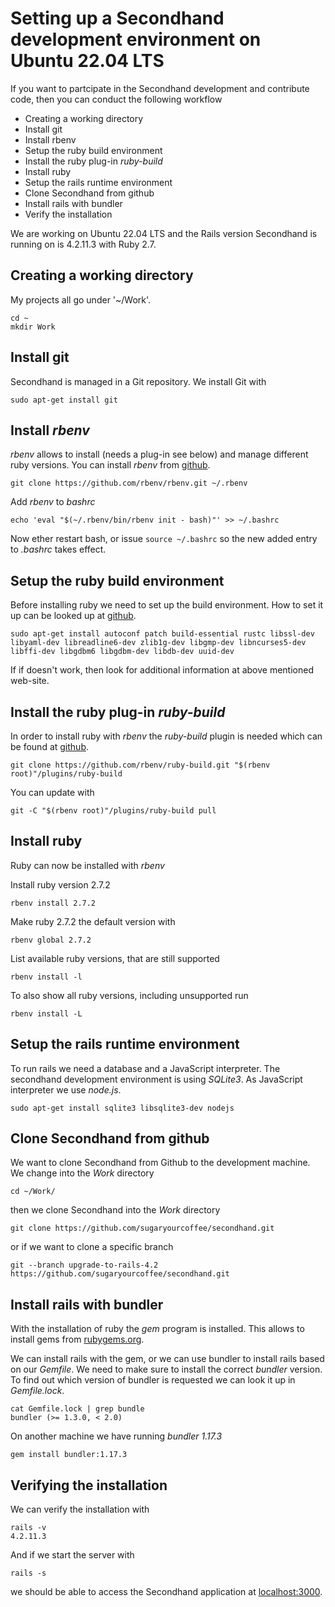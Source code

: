 # Setting up a Secondhand development environment on Ubuntu 22.04 LTS

If you want to partcipate in the Secondhand development and contribute code, then you can conduct the following workflow

* Creating a working directory
* Install git
* Install rbenv
* Setup the ruby build environment
* Install the ruby plug-in *ruby-build*
* Install ruby
* Setup the rails runtime environment
* Clone Secondhand from github
* Install rails with bundler
* Verify the installation

We are working on Ubuntu 22.04 LTS and the Rails version Secondhand is running on is 4.2.11.3 with Ruby 2.7.

## Creating a working directory

My projects all go under '~/Work'.

    cd ~
    mkdir Work

## Install git

Secondhand is managed in a Git repository. We install Git with

    sudo apt-get install git

## Install *rbenv*

*rbenv* allows to install (needs a plug-in see below) and manage different ruby versions. You can install *rbenv* from [github](https://github.com/rbenv/rbenv).

    git clone https://github.com/rbenv/rbenv.git ~/.rbenv

Add *rbenv* to *bashrc*

    echo 'eval "$(~/.rbenv/bin/rbenv init - bash)"' >> ~/.bashrc

Now ether restart bash, or issue `source ~/.bashrc` so the new added entry to *.bashrc* takes effect.

## Setup the ruby build environment 

Before installing ruby we need to set up the build environment. How to set it up can be looked up at [github](https://github.com/rbenv/ruby-build/wiki#suggested-build-environment).

    sudo apt-get install autoconf patch build-essential rustc libssl-dev libyaml-dev libreadline6-dev zlib1g-dev libgmp-dev libncurses5-dev libffi-dev libgdbm6 libgdbm-dev libdb-dev uuid-dev

If if doesn't work, then look for additional information at above mentioned web-site.

## Install the ruby plug-in *ruby-build*

In order to install ruby with *rbenv* the *ruby-build* plugin is needed which can be found at [github](https://github.com/rbenv/ruby-build#readme). 

    git clone https://github.com/rbenv/ruby-build.git "$(rbenv root)"/plugins/ruby-build

You can update with 

    git -C "$(rbenv root)"/plugins/ruby-build pull

## Install ruby

Ruby can now be installed with *rbenv*

Install ruby version 2.7.2

    rbenv install 2.7.2

Make ruby 2.7.2 the default version with

    rbenv global 2.7.2

List available ruby versions, that are still supported

    rbenv install -l

To also show all ruby versions, including unsupported run

    rbenv install -L

## Setup the rails runtime environment

To run rails we need a database and a JavaScript interpreter. The secondhand development environment is using *SQLite3*. As JavaScript interpreter we use *node.js*.

    sudo apt-get install sqlite3 libsqlite3-dev nodejs

## Clone Secondhand from github

We want to clone Secondhand from Github to the development machine. We change into the *Work* directory

    cd ~/Work/

then we clone Secondhand into the *Work* directory

    git clone https://github.com/sugaryourcoffee/secondhand.git

or if we want to clone a specific branch

    git --branch upgrade-to-rails-4.2 https://github.com/sugaryourcoffee/secondhand.git

## Install rails with bundler

With the installation of ruby the *gem* program is installed. This allows to install gems from [rubygems.org](https://rubygems.org/).

We can install rails with the gem, or we can use bundler to install rails based on our *Gemfile*. We need to make sure to install the correct *bundler* version. To find out which version of bundler is requested we can look it up in *Gemfile.lock*.

    cat Gemfile.lock | grep bundle
    bundler (>= 1.3.0, < 2.0)

On another machine we have running *bundler 1.17.3*

    gem install bundler:1.17.3

## Verifying the installation

We can verify the installation with

    rails -v
    4.2.11.3

And if we start the server with

    rails -s

we should be able to access the Secondhand application at [localhost:3000](http://localhost:3000/).


